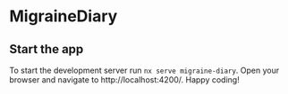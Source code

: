 # MigraineDiary

## Start the app

To start the development server run `nx serve migraine-diary`. Open your browser and navigate to http://localhost:4200/. Happy coding!

